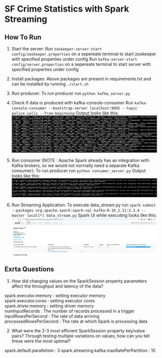 # SF Crime Statistics with Spark Streaming

## How To Run  
1. Start the server: Run `zookeeper-server-start config/zookeeper.properties` on a sepereate terminal to start zookeeper with specified properties under config Run `kafka-server-start config/server.properties` on a sepereate terminal to start server with specified properties under config

2. Install packages: Above packages are present in requirements.txt and can be installed by running `./start.sh`

3. Run producer: To run producer run `python kafka_server.py`

4. Check if data is produced with kafka-console-consumer Run `kafka-console-consumer --bootstrap-server localhost:9092 --topic police.calls --from-beginning`
Output looks like this:
![Step1 Consumer](./step1_consumer.png)

5. Run consumer (NOTE : Apache Spark already has an integration with Kafka brokers, so we would not normally need a separate Kafka consumer): To run producer run `python consumer_server.py`
Output looks like this:
![Step2 Server Consumer](./step2_server-consumer.png)

6. Run Streaming Application: To execute data_stream.py run `spark-submit --packages org.apache.spark:spark-sql-kafka-0-10_2.11:2.3.4 --master local[*] data_stream.py`
Spark UI while executing looks like this:
![Step2 Spark UI](./step2_spark_ui.png)

## Exrta Questions  
1. How did changing values on the SparkSession property parameters affect the throughput and latency of the data?

spark.executor.memory : setting executor memory  
spark.executor.cores : setting executor cores  
spark.driver.memory : setting driver memory  
numInputRecords : The number of records processed in a trigger   
inputRowsPerSecond : The rate of data arriving  
processedRowsPerSecond : The rate at which Spark is processing data  

2. What were the 2-3 most efficient SparkSession property key/value pairs? Through testing multiple variations on values, how can you tell these were the most optimal?

spark.default.parallelism : 3 
spark.streaming.kafka.maxRatePerPartition : 10